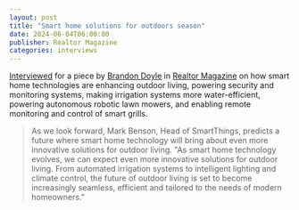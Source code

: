 ```yaml
---
layout: post
title: "Smart home solutions for outdoors season"
date: 2024-06-04T06:00:00
publisher: Realtor Magazine
categories: interviews
---
```


[Interviewed][ln1] for a piece by [Brandon Doyle][ln2] in [Realtor Magazine][ln3] on how smart home technologies are enhancing outdoor living, powering security and monitoring systems, making irrigation systems more water-efficient, powering autonomous robotic lawn mowers, and enabling remote monitoring and control of smart grills.

> As we look forward, Mark Benson, Head of SmartThings, predicts a future where smart home technology will bring about even more innovative solutions for outdoor living. "As smart home technology evolves, we can expect even more innovative solutions for outdoor living. From automated irrigation systems to intelligent lighting and climate control, the future of outdoor living is set to become increasingly seamless, efficient and tailored to the needs of modern homeowners."

[ln1]: https://www.nar.realtor/magazine/real-estate-news/technology/smart-home-solutions-for-outdoors-season "Smart Home Solutions for Outdoors Season"
[ln2]: https://www.nar.realtor/brandon-doyle "Brandon Doyle"
[ln3]: https://www.nar.realtor/magazine "Realtor Magazine"


